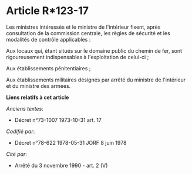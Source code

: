 # Article R*123-17

Les ministres intéressés et le ministre de l'intérieur fixent, après consultation de la commission centrale, les règles de
sécurité et les modalités de contrôle applicables :

Aux locaux qui, étant situés sur le domaine public du chemin de fer, sont rigoureusement indispensables à l'exploitation de
celui-ci ;

Aux établissements pénitentiaires ;

Aux établissements militaires désignés par arrêté du ministre de l'intérieur et du ministre des armées.

**Liens relatifs à cet article**

_Anciens textes_:

  - Décret n°73-1007 1973-10-31 art. 17

_Codifié par_:

  - Décret n°78-622 1978-05-31 JORF 8 juin 1978

_Cité par_:

  - Arrêté du 3 novembre 1990 - art. 2 (V)
